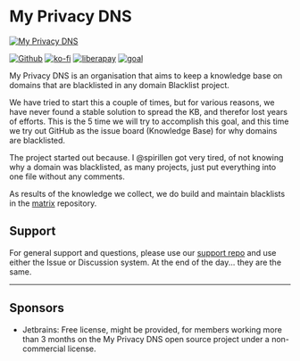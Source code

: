 # My Privacy DNS

[![My Privacy DNS](https://www.mypdns.org/images/logo.png)](https://www.mypdns.org/)


[![Github](https://github.com/mypdns/matrix/raw/master/.assets/icons/github.png)](https://github.com/mypdns/matrix)
[![ko-fi](https://www.mypdns.org/fileproxy/?name=sp_kofi_mypdns)]([DONATION.md](https://github.com/mypdns/matrix/blob/master/DONATION.md))
[![liberapay](https://www.mypdns.org/fileproxy/?name=sp_receives_mypdns)](https://liberapay.com/MyPDNS/donate)
[![goal](https://www.mypdns.org/fileproxy/?name=sp_goal_mypdns)](https://liberapay.com/MyPDNS/donate)

My Privacy DNS is an organisation that aims to keep a knowledge base on domains that are blacklisted in any domain Blacklist project.

We have tried to start this a couple of times, but for various reasons, we have never found a stable solution to spread the KB, and therefor lost years of efforts. This is the 5 time we will try to accomplish this goal, and this time we try out GitHub as the issue board (Knowledge Base) for why domains are blacklisted.

The project started out because. I @spirillen got very tired, of not knowing why a domain was blacklisted, as many projects, just put everything into one file without any comments.

As results of the knowledge we collect, we do build and maintain blacklists in the [matrix](https://github.com/mypdns/matrix) repository.

## Support
For general support and questions, please use our [support repo](https://github.com/mypdns/Support) and use either the Issue or Discussion system. At the end of the day... they are the same.

---------

## Sponsors

- Jetbrains: Free license, might be provided, for members working more than 3 months on the My Privacy DNS open source project under a non-commercial license.

